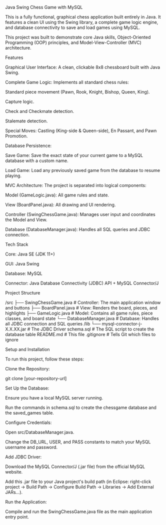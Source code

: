 Java Swing Chess Game with MySQL

This is a fully functional, graphical chess application built entirely in Java. It features a clean UI using the Swing library, a complete game logic engine, and database connectivity to save and load games using MySQL.

This project was built to demonstrate core Java skills, Object-Oriented Programming (OOP) principles, and Model-View-Controller (MVC) architecture.

Features

Graphical User Interface: A clean, clickable 8x8 chessboard built with Java Swing.

Complete Game Logic: Implements all standard chess rules:

Standard piece movement (Pawn, Rook, Knight, Bishop, Queen, King).

Capture logic.

Check and Checkmate detection.

Stalemate detection.

Special Moves: Castling (King-side & Queen-side), En Passant, and Pawn Promotion.

Database Persistence:

Save Game: Save the exact state of your current game to a MySQL database with a custom name.

Load Game: Load any previously saved game from the database to resume playing.

MVC Architecture: The project is separated into logical components:

Model (GameLogic.java): All game rules and state.

View (BoardPanel.java): All drawing and UI rendering.

Controller (SwingChessGame.java): Manages user input and coordinates the Model and View.

Database (DatabaseManager.java): Handles all SQL queries and JDBC connection.

Tech Stack

Core: Java SE (JDK 11+)

GUI: Java Swing

Database: MySQL

Connector: Java Database Connectivity (JDBC) API + MySQL Connector/J

Project Structure

/src
├── SwingChessGame.java   # Controller: The main application window and buttons
├── BoardPanel.java       # View: Renders the board, pieces, and highlights
├── GameLogic.java        # Model: Contains all game rules, piece classes, and board state
└── DatabaseManager.java  # Database: Handles all JDBC connection and SQL queries
/lib
└── mysql-connector-j-X.X.XX.jar # The JDBC Driver
schema.sql                # The SQL script to create the database table
README.md                 # This file
.gitignore                # Tells Git which files to ignore


Setup and Installation

To run this project, follow these steps:

Clone the Repository:

git clone [your-repository-url]


Set Up the Database:

Ensure you have a local MySQL server running.

Run the commands in schema.sql to create the chessgame database and the saved_games table.

Configure Credentials:

Open src/DatabaseManager.java.

Change the DB_URL, USER, and PASS constants to match your MySQL username and password.

Add JDBC Driver:

Download the MySQL Connector/J (.jar file) from the official MySQL website.

Add this .jar file to your Java project's build path (in Eclipse: right-click project -> Build Path -> Configure Build Path -> Libraries -> Add External JARs...).

Run the Application:

Compile and run the SwingChessGame.java file as the main application entry point.
